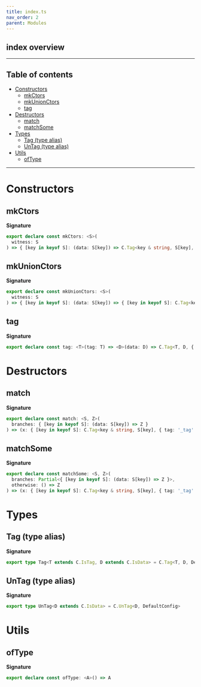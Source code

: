 ```yaml
---
title: index.ts
nav_order: 2
parent: Modules
---
```


## index overview

---

<h2 class="text-delta">Table of contents</h2>

- [Constructors](#constructors)
  - [mkCtors](#mkctors)
  - [mkUnionCtors](#mkunionctors)
  - [tag](#tag)
- [Destructors](#destructors)
  - [match](#match)
  - [matchSome](#matchsome)
- [Types](#types)
  - [Tag (type alias)](#tag-type-alias)
  - [UnTag (type alias)](#untag-type-alias)
- [Utils](#utils)
  - [ofType](#oftype)

---

# Constructors

## mkCtors

**Signature**

```ts
export declare const mkCtors: <S>(
  witness: S
) => { [key in keyof S]: (data: S[key]) => C.Tag<key & string, S[key], { tag: '_tag' }> }
```

## mkUnionCtors

**Signature**

```ts
export declare const mkUnionCtors: <S>(
  witness: S
) => { [key in keyof S]: (data: S[key]) => { [key in keyof S]: C.Tag<key & string, S[key], { tag: '_tag' }> }[keyof S] }
```

## tag

**Signature**

```ts
export declare const tag: <T>(tag: T) => <D>(data: D) => C.Tag<T, D, { tag: '_tag' }>
```

# Destructors

## match

**Signature**

```ts
export declare const match: <S, Z>(
  branches: { [key in keyof S]: (data: S[key]) => Z }
) => (x: { [key in keyof S]: C.Tag<key & string, S[key], { tag: '_tag' }> }[keyof S]) => Z
```

## matchSome

**Signature**

```ts
export declare const matchSome: <S, Z>(
  branches: Partial<{ [key in keyof S]: (data: S[key]) => Z }>,
  otherwise: () => Z
) => (x: { [key in keyof S]: C.Tag<key & string, S[key], { tag: '_tag' }> }[keyof S]) => Z
```

# Types

## Tag (type alias)

**Signature**

```ts
export type Tag<T extends C.IsTag, D extends C.IsData> = C.Tag<T, D, DefaultConfig>
```

## UnTag (type alias)

**Signature**

```ts
export type UnTag<D extends C.IsData> = C.UnTag<D, DefaultConfig>
```

# Utils

## ofType

**Signature**

```ts
export declare const ofType: <A>() => A
```
